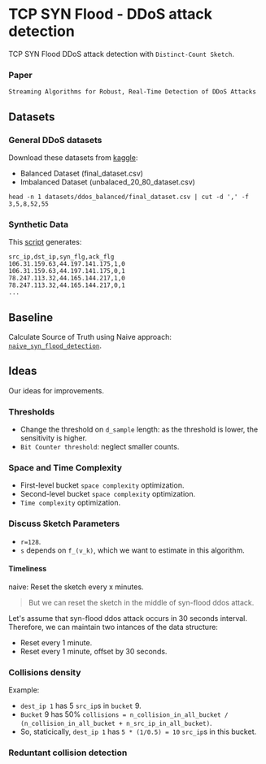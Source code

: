 # TCP SYN Flood - DDoS attack detection

TCP SYN Flood DDoS attack detection with `Distinct-Count Sketch`.

### Paper
`Streaming Algorithms for Robust, Real-Time Detection of DDoS Attacks`

## Datasets
### General DDoS datasets
Download these datasets from [kaggle](https://www.kaggle.com/datasets/devendra416/ddos-datasets):
- Balanced Dataset (final_dataset.csv)
- Imbalanced Dataset (unbalaced_20_80_dataset.csv)

```shell
head -n 1 datasets/ddos_balanced/final_dataset.csv | cut -d ',' -f 3,5,8,52,55
```

### Synthetic Data
This [script](./src/simulate.py) generates:

```csv
src_ip,dst_ip,syn_flg,ack_flg
106.31.159.63,44.197.141.175,1,0
106.31.159.63,44.197.141.175,0,1
78.247.113.32,44.165.144.217,1,0
78.247.113.32,44.165.144.217,0,1
...
```

## Baseline
Calculate Source of Truth using Naive approach: [`naive_syn_flood_detection`](./src/ddos_dataset/dataset.py).

## Ideas
Our ideas for improvements.

### Thresholds
- Change the threshold on `d_sample` length: as the threshold is lower, the sensitivity is higher.
- `Bit Counter threshold`: neglect smaller counts.

### Space and Time Complexity
- First-level bucket `space complexity` optimization.
- Second-level bucket `space complexity` optimization.
- `Time complexity` optimization.

### Discuss Sketch Parameters
- `r=128`.
- `s` depends on `f_(v_k)`, which we want to estimate in this algorithm.

#### Timeliness
naive: Reset the sketch every x minutes.
> But we can reset the sketch in the middle of syn-flood ddos attack.

Let's assume that syn-flood ddos attack occurs in 30 seconds interval.
Therefore, we can maintain two intances of the data structure:
- Reset every 1 minute.
- Reset every 1 minute, offset by 30 seconds.

### Collisions density

Example:

- `dest_ip 1` has 5 `src_ip`s in `bucket` 9.
- `Bucket` 9 has 50% `collisions = n_collision_in_all_bucket / (n_collision_in_all_bucket + n_src_ip_in_all_bucket)`.
- So, staticically, `dest_ip 1` has `5 * (1/0.5) = 10` `src_ip`s in this bucket.

### Reduntant collision detection